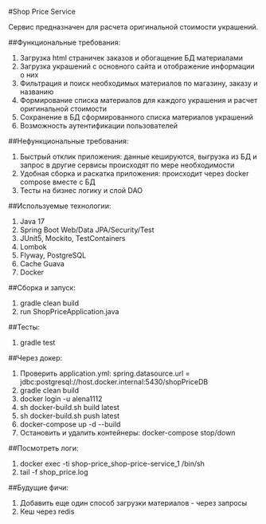 #Shop Price Service

Сервис предназначен для расчета оригинальной стоимости украшений.

##Функциональные требования:
1. Загрузка html страничек заказов и обогащение БД материалами
2. Загрузка украшений с основного сайта и отображение информации о них
3. Фильтрация и поиск необходимых материалов по магазину, заказу и названию
4. Формирование списка материалов для каждого украшения и расчет оригинальной стоимости
5. Сохранение в БД сформированного списка материалов украшений
6. Возможность аутентификации пользователей

##Нефункциональные требования:
1. Быстрый отклик приложения: данные кешируются, выгрузка из БД и запрос в другие сервисы происходят по мере необходимости
2. Удобная сборка и раскатка приложения: происходит через docker compose вместе с БД
3. Тесты на бизнес логику и слой DAO

##Используемые технологии:
1. Java 17
2. Spring Boot Web/Data JPA/Security/Test
3. JUnit5, Mockito, TestContainers
4. Lombok
5. Flyway, PostgreSQL
6. Cache Guava
7. Docker

##Сборка и запуск:
1. gradle clean build
2. run ShopPriceApplication.java

##Тесты:
1. gradle test

##Через докер:
1. Проверить application.yml: spring.datasource.url = jdbc:postgresql://host.docker.internal:5430/shopPriceDB
2. gradle clean build
3. docker login -u alena1112
4. sh docker-build.sh build latest
5. sh docker-build.sh push latest
6. docker-compose up -d --build
7. Остановить и удалить контейнеры: docker-compose stop/down

##Посмотреть логи: 
1. docker exec -ti shop-price_shop-price-service_1 /bin/sh
2. tail -f shop_price.log

##Будущие фичи:
1. Добавить еще один способ загрузки материалов - через запросы
2. Кеш через redis
